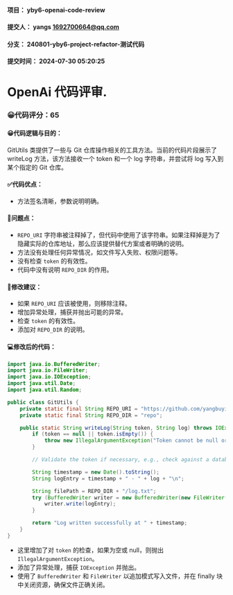 #### 项目： yby6-openai-code-review
#### 提交人： yangs <1692700664@qq.com>
#### 分支： 240801-yby6-project-refactor-测试代码
#### 提交时间： 2024-07-30 05:20:25

# OpenAi 代码评审.

### 😀代码评分：65

#### 😀代码逻辑与目的：

GitUtils 类提供了一些与 Git 仓库操作相关的工具方法。当前的代码片段展示了 writeLog 方法，该方法接收一个 token 和一个 log 字符串，并尝试将 log 写入到某个指定的 Git 仓库。

#### ✅代码优点：

- 方法签名清晰，参数说明明确。

#### 🤔问题点：

- `REPO_URI` 字符串被注释掉了，但代码中使用了该字符串。如果注释掉是为了隐藏实际的仓库地址，那么应该提供替代方案或者明确的说明。
- 方法没有处理任何异常情况，如文件写入失败、权限问题等。
- 没有检查 `token` 的有效性。
- 代码中没有说明 `REPO_DIR` 的作用。

#### 🎯修改建议：

- 如果 `REPO_URI` 应该被使用，则移除注释。
- 增加异常处理，捕获并抛出可能的异常。
- 检查 `token` 的有效性。
- 添加对 `REPO_DIR` 的说明。

#### 💻修改后的代码：

```java
import java.io.BufferedWriter;
import java.io.FileWriter;
import java.io.IOException;
import java.util.Date;
import java.util.Random;

public class GitUtils {
    private static final String REPO_URI = "https://github.com/yangbuyiya/yby6-openai-code-review-log.git";
    private static final String REPO_DIR = "repo";

    public static String writeLog(String token, String log) throws IOException {
        if (token == null || token.isEmpty()) {
            throw new IllegalArgumentException("Token cannot be null or empty.");
        }

        // Validate the token if necessary, e.g., check against a database or API.

        String timestamp = new Date().toString();
        String logEntry = timestamp + " - " + log + "\n";

        String filePath = REPO_DIR + "/log.txt";
        try (BufferedWriter writer = new BufferedWriter(new FileWriter(filePath, true))) {
            writer.write(logEntry);
        }

        return "Log written successfully at " + timestamp;
    }
}
```

- 这里增加了对 `token` 的检查，如果为空或 null，则抛出 `IllegalArgumentException`。
- 添加了异常处理，捕获 `IOException` 并抛出。
- 使用了 `BufferedWriter` 和 `FileWriter` 以追加模式写入文件，并在 finally 块中关闭资源，确保文件正确关闭。